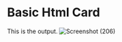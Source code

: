 # Basic Html Card
This is the output.
![Screenshot (206)](https://user-images.githubusercontent.com/99282287/200173996-ab6a89f3-d328-488d-b389-962bc6fa5beb.png)
